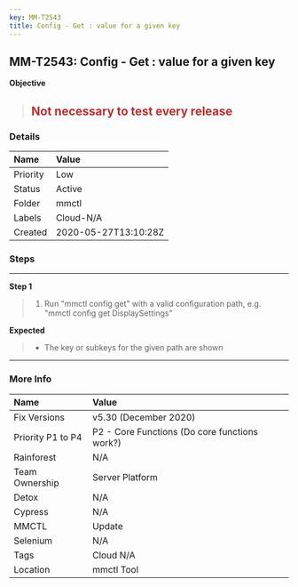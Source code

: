 ```yaml
---
key: MM-T2543
title: Config - Get : value for a given key
---
```


## MM-T2543: Config - Get : value for a given key

**Objective**

> <article><h1><span style="color: rgb(184, 49, 47);">Not necessary to test every release</span></h1></article>

### Details

| Name     | Value                |
| :------- | :------------------- |
| Priority | Low                  |
| Status   | Active               |
| Folder   | mmctl                |
| Labels   | Cloud-N/A            |
| Created  | 2020-05-27T13:10:28Z |

### Steps

<hr/>

**Step 1**

> <article><ol><li>Run "mmctl config get" with a valid configuration path, e.g. "mmctl config get DisplaySettings"</li></ol></article>

**Expected**

> <article><ul><li>The key or subkeys for the given path are shown</li></ul></article>

<hr/>

### More Info

| Name              | Value                                         |
| :---------------- | :-------------------------------------------- |
| Fix Versions      | v5.30 (December 2020)                         |
| Priority P1 to P4 | P2 - Core Functions (Do core functions work?) |
| Rainforest        | N/A                                           |
| Team Ownership    | Server Platform                               |
| Detox             | N/A                                           |
| Cypress           | N/A                                           |
| MMCTL             | Update                                        |
| Selenium          | N/A                                           |
| Tags              | Cloud N/A                                     |
| Location          | mmctl Tool                                    |
